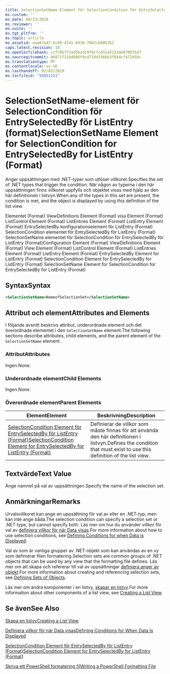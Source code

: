 ```yaml
---
title: SelectionSetName Element för SelectionCondition för EntrySelectedBy för ListEntry (Format) | Microsoft Docs
ms.custom: ''
ms.date: 09/13/2016
ms.reviewer: ''
ms.suite: ''
ms.tgt_pltfrm: ''
ms.topic: article
ms.assetid: eae67e47-6c60-4741-8430-78d2cb6067b1
caps.latest.revision: 10
ms.openlocfilehash: ccfc0b772ad3b2d1979c7c832a5153de870035d7
ms.sourcegitcommit: b6871f21bd666f9cd71dd336bb3f844cf472b56c
ms.translationtype: MT
ms.contentlocale: sv-SE
ms.lasthandoff: 02/03/2019
ms.locfileid: "56851151"
---
```

# <a name="selectionsetname-element-for-selectioncondition-for-entryselectedby-for-listentry-format"></a><span data-ttu-id="08a62-102">SelectionSetName-element för SelectionCondition för EntrySelectedBy för ListEntry (format)</span><span class="sxs-lookup"><span data-stu-id="08a62-102">SelectionSetName Element for SelectionCondition for EntrySelectedBy for ListEntry (Format)</span></span>

<span data-ttu-id="08a62-103">Anger uppsättningen med .NET-typer som utlöser villkoret.</span><span class="sxs-lookup"><span data-stu-id="08a62-103">Specifies the set of .NET types that trigger the condition.</span></span> <span data-ttu-id="08a62-104">När någon av typerna i den här uppsättningen finns villkoret uppfylls och objektet visas med hjälp av den här definitionen i listvyn.</span><span class="sxs-lookup"><span data-stu-id="08a62-104">When any of the types in this set are present, the condition is met, and the object is displayed by using this definition of the list view.</span></span>

<span data-ttu-id="08a62-105">Elementet (Format) ViewDefinitions Element (Format) visa Element (Format) ListControl Element (Format) ListEntries Element (Format) ListEntry Element (Format) EntrySelectedBy konfigurationselement för ListEntry (Format) SelectionCondition elementet för EntrySelectedBy för ListEntry (Format) SelectionSetName elementet för SelectionCondition för EntrySelectedBy för ListEntry (Format)</span><span class="sxs-lookup"><span data-stu-id="08a62-105">Configuration Element (Format) ViewDefinitions Element (Format) View Element (Format) ListControl Element (Format) ListEntries Element (Format) ListEntry Element (Format) EntrySelectedBy Element for ListEntry (Format) SelectionCondition Element for EntrySelectedBy for ListEntry (Format) SelectionSetName Element for SelectionCondition for EntrySelectedBy for ListEntry (Format)</span></span>

## <a name="syntax"></a><span data-ttu-id="08a62-106">Syntax</span><span class="sxs-lookup"><span data-stu-id="08a62-106">Syntax</span></span>

```xml
<SelectionSetName>NameofSelectionSet</SelectionSetName>
```

## <a name="attributes-and-elements"></a><span data-ttu-id="08a62-107">Attribut och element</span><span class="sxs-lookup"><span data-stu-id="08a62-107">Attributes and Elements</span></span>

<span data-ttu-id="08a62-108">I följande avsnitt beskrivs attribut, underordnade element och det överordnade elementet i den `SelectionSetName` element.</span><span class="sxs-lookup"><span data-stu-id="08a62-108">The following sections describe attributes, child elements, and the parent element of the `SelectionSetName` element.</span></span>

### <a name="attributes"></a><span data-ttu-id="08a62-109">Attribut</span><span class="sxs-lookup"><span data-stu-id="08a62-109">Attributes</span></span>

<span data-ttu-id="08a62-110">Ingen.</span><span class="sxs-lookup"><span data-stu-id="08a62-110">None.</span></span>

### <a name="child-elements"></a><span data-ttu-id="08a62-111">Underordnade element</span><span class="sxs-lookup"><span data-stu-id="08a62-111">Child Elements</span></span>

<span data-ttu-id="08a62-112">Ingen.</span><span class="sxs-lookup"><span data-stu-id="08a62-112">None.</span></span>

### <a name="parent-elements"></a><span data-ttu-id="08a62-113">Överordnade element</span><span class="sxs-lookup"><span data-stu-id="08a62-113">Parent Elements</span></span>

|<span data-ttu-id="08a62-114">Element</span><span class="sxs-lookup"><span data-stu-id="08a62-114">Element</span></span>|<span data-ttu-id="08a62-115">Beskrivning</span><span class="sxs-lookup"><span data-stu-id="08a62-115">Description</span></span>|
|-------------|-----------------|
|[<span data-ttu-id="08a62-116">SelectionCondition Element för EntrySelectedBy för ListEntry (Format)</span><span class="sxs-lookup"><span data-stu-id="08a62-116">SelectionCondition Element for EntrySelectedBy for ListEntry (Format)</span></span>](./selectioncondition-element-for-entryselectedby-for-listcontrol-format.md)|<span data-ttu-id="08a62-117">Definierar de villkor som måste finnas för att använda den här definitionen i listvyn.</span><span class="sxs-lookup"><span data-stu-id="08a62-117">Defines the condition that must exist to use this definition of the list view.</span></span>|

## <a name="text-value"></a><span data-ttu-id="08a62-118">Textvärde</span><span class="sxs-lookup"><span data-stu-id="08a62-118">Text Value</span></span>

<span data-ttu-id="08a62-119">Ange namnet på val av uppsättningen.</span><span class="sxs-lookup"><span data-stu-id="08a62-119">Specify the name of the selection set.</span></span>

## <a name="remarks"></a><span data-ttu-id="08a62-120">Anmärkningar</span><span class="sxs-lookup"><span data-stu-id="08a62-120">Remarks</span></span>

<span data-ttu-id="08a62-121">Urvalsvillkoret kan ange en uppsättning för val av eller en .NET-typ, men kan inte ange båda.</span><span class="sxs-lookup"><span data-stu-id="08a62-121">The selection condition can specify a selection set or .NET type, but cannot specify both.</span></span> <span data-ttu-id="08a62-122">Läs mer om hur du använder villkor för val av [definiera villkor för när Data visas](./defining-conditions-for-displaying-data.md).</span><span class="sxs-lookup"><span data-stu-id="08a62-122">For more information about how to use selection conditions, see [Defining Conditions for when Data is Displayed](./defining-conditions-for-displaying-data.md).</span></span>

<span data-ttu-id="08a62-123">Val av som är vanliga grupper av .NET-objekt som kan användas av en vy som definierar filen formatering.</span><span class="sxs-lookup"><span data-stu-id="08a62-123">Selection sets are common groups of .NET objects that can be used by any view that the formatting file defines.</span></span> <span data-ttu-id="08a62-124">Läs mer om att skapa och refererar till val av uppsättningar [definiera anger av objekt](./defining-selection-sets.md).</span><span class="sxs-lookup"><span data-stu-id="08a62-124">For more information about creating and referencing selection sets, see [Defining Sets of Objects](./defining-selection-sets.md).</span></span>

<span data-ttu-id="08a62-125">Läs mer om andra komponenter i en listvy, [skapar en listvy](./creating-a-list-view.md).</span><span class="sxs-lookup"><span data-stu-id="08a62-125">For more information about other components of a list view, see [Creating a List View](./creating-a-list-view.md).</span></span>

## <a name="see-also"></a><span data-ttu-id="08a62-126">Se även</span><span class="sxs-lookup"><span data-stu-id="08a62-126">See Also</span></span>

[<span data-ttu-id="08a62-127">Skapa en listvy</span><span class="sxs-lookup"><span data-stu-id="08a62-127">Creating a List View</span></span>](./creating-a-list-view.md)

[<span data-ttu-id="08a62-128">Definiera villkor för när Data visas</span><span class="sxs-lookup"><span data-stu-id="08a62-128">Defining Conditions for When Data Is Displayed</span></span>](./defining-conditions-for-displaying-data.md)

[<span data-ttu-id="08a62-129">SelectionCondition Element för EntrySelectedBy för ListEntry (Format)</span><span class="sxs-lookup"><span data-stu-id="08a62-129">SelectionCondition Element for EntrySelectedBy for ListEntry (Format)</span></span>](./selectioncondition-element-for-entryselectedby-for-listcontrol-format.md)

[<span data-ttu-id="08a62-130">Skriva ett PowerShell formatering fil</span><span class="sxs-lookup"><span data-stu-id="08a62-130">Writing a PowerShell Formatting File</span></span>](./writing-a-powershell-formatting-file.md)
